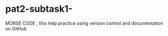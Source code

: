# pat2-subtask1-
MORSE CODE , this help practice using version control and documentation on GitHub  
